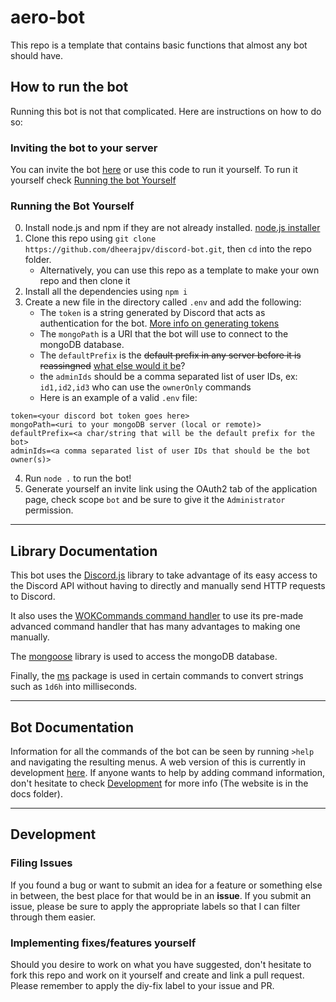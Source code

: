 # aero-bot
This repo is a template that contains basic functions that almost any bot should have.
 
## How to run the bot
Running this bot is not that complicated. Here are instructions on how to do so:

### Inviting the bot to your server
You can invite the bot [here](https://discord.com/api/oauth2/authorize?client_id=787460489427812363&permissions=8&scope=bot) or use this code to run it yourself. To run it yourself check [Running the bot Yourself](###Running-the-Bot-Yourself)

### Running the Bot Yourself
0. Install node.js and npm if they are not already installed. [node.js installer](https://nodejs.org/en/)
1. Clone this repo using `git clone https://github.com/dheerajpv/discord-bot.git`, then `cd` into the repo folder.
    - Alternatively, you can use this repo as a template to make your own repo and then clone it
2. Install all the dependencies using `npm i`
3. Create a new file in the directory called `.env` and add the following:
    - The `token` is a string generated by Discord that acts as authentication for the bot. [More info on generating tokens](https://discordjs.guide/preparations/setting-up-a-bot-application.html#creating-your-bot)
    - The `mongoPath` is a URI that the bot will use to connect to the mongoDB database.
    - The `defaultPrefix` is the ~~default prefix in any server before it is reassingned~~ [what else would it be](https://youtu.be/dQw4w9WgXcQ)?
    - the `adminIds` should be a comma separated list of user IDs, ex: `id1,id2,id3` who can use the `ownerOnly` commands
    - Here is an example of a valid `.env` file:

```
token=<your discord bot token goes here>
mongoPath=<uri to your mongoDB server (local or remote)>
defaultPrefix=<a char/string that will be the default prefix for the bot>
adminIds=<a comma separated list of user IDs that should be the bot owner(s)>
```
4. Run `node .` to run the bot!
5. Generate yourself an invite link using the OAuth2 tab of the application page, check scope `bot` and be sure to give it the `Administrator` permission.

---
## Library Documentation
This bot uses the [Discord.js](https://discord.js.org/#/docs/main/stable/general/welcome) library to take advantage of its easy access to the Discord API without having to directly and manually send HTTP requests to Discord.

It also uses the [WOKCommands command handler](https://github.com/AlexzanderFlores/WOKCommands) to use its pre-made advanced command handler that has many advantages to making one manually.

The [mongoose](https://npmjs.com/package/mongoose) library is used to access the mongoDB database.

Finally, the [ms](https://npmjs.com/package/ms) package is used in certain commands to convert strings such as `1d6h` into milliseconds.

---
## Bot Documentation
Information for all the commands of the bot can be seen by running `>help` and navigating the resulting menus. A web version of this is currently in development [here](https://dheerajpv.github.io/aero-bot/commands.html). If anyone wants to help by adding command information, don't hesitate to check [Development](#Development) for more info (The website is in the docs folder).

---
## Development

### Filing Issues
If you found a bug or want to submit an idea for a feature or something else in between, the best place for that would be in an **issue**. If you submit an issue, please be sure to apply the appropriate labels so that I can filter through them easier.

### Implementing fixes/features yourself
Should you desire to work on what you have suggested, don't hesitate to fork this repo and work on it yourself and create and link a pull request. Please remember to apply the diy-fix label to your issue and PR.